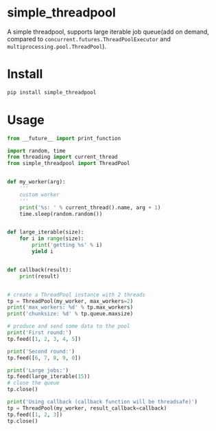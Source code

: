 # simple\_threadpool
A simple threadpool, supports large iterable job queue(add on demand, compared to `concurrent.futures.ThreadPoolExecutor` and `multiprocessing.pool.ThreadPool`).


# Install

```bash
pip install simple_threadpool
```

# Usage

```python
from __future__ import print_function

import random, time
from threading import current_thread
from simple_threadpool import ThreadPool


def my_worker(arg):
    '''
    custom worker
    '''
    print('%s: ' % current_thread().name, arg + 1)
    time.sleep(random.random())


def large_iterable(size):
    for i in range(size):
        print('getting %s' % i)
        yield i


def callback(result):
    print(result)


# create a ThreadPool instance with 2 threads
tp = ThreadPool(my_worker, max_workers=2)
print('max_workers: %d' % tp.max_workers)
print('chunksize: %d' % tp.queue.maxsize)

# produce and send some data to the pool
print('First round:')
tp.feed([1, 2, 3, 4, 5])

print('Second round:')
tp.feed([6, 7, 8, 9, 0])

print('Large jobs:')
tp.feed(large_iterable(15))
# close the queue
tp.close()

print('Using callback (callback function will be threadsafe)')
tp = ThreadPool(my_worker, result_callback=callback)
tp.feed([1, 2, 3])
tp.close()
```

